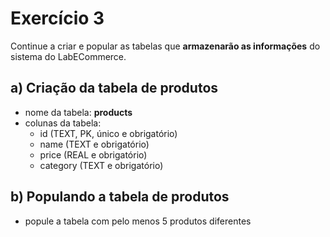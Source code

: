 # Exercício 3
Continue a criar e popular as tabelas que **armazenarão as informações** do sistema do LabECommerce.


## a) Criação da tabela de **produtos**
- nome da tabela: **products**
- colunas da tabela:
  - id (TEXT, PK, único e obrigatório)
  - name (TEXT e obrigatório)
  - price (REAL e obrigatório)
  - category (TEXT e obrigatório)


## b) Populando a tabela de **produtos**
- popule a tabela com pelo menos 5 produtos diferentes
